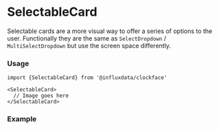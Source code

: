 # SelectableCard

Selectable cards are a more visual way to offer a series of options to the user. Functionally they are the same as `SelectDropdown` / `MultiSelectDropdown` but use the screen space differently.

### Usage
```tsx
import {SelectableCard} from '@influxdata/clockface'
```
```tsx
<SelectableCard>
  // Image goes here
</SelectableCard>
```

### Example
<!-- STORY -->

<!-- STORY HIDE START -->

<!-- STORY HIDE END -->

<!-- PROPS -->
